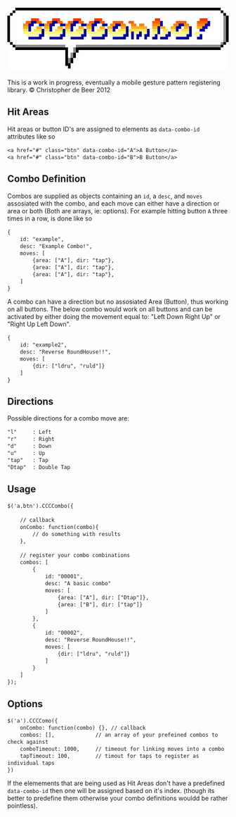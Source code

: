 ![CCCCombo!!](https://github.com/christopherdebeer/CCCCombo.js/raw/master/combo.png)

This is a work in progress, eventually a mobile gesture pattern registering library.
© Christopher de Beer 2012

Hit Areas
---------

Hit areas or button ID's are assigned to elements as `data-combo-id` attributes like so

	<a href="#" class="btn" data-combo-id="A">A Button</a>
	<a href="#" class="btn" data-combo-id="B">B Button</a>

Combo Definition
---------------

Combos are supplied as objects containing an `id`, a `desc`, and `moves` assosiated with the combo, and each move can either have a direction or area or both (Both are arrays, ie: options). For example hitting button `A` three times in a row, is done like so

	{
		id: "example",
		desc: "Example Combo!",
		moves: [
			{area: ["A"], dir: "tap"},
			{area: ["A"], dir: "tap"},
			{area: ["A"], dir: "tap"},
		]
	}

A combo can have a direction but no assosiated Area (Button), thus working on all buttons. The below combo would work on all buttons and can be activated by either doing the movement equal to: "Left Down Right Up" or "Right Up Left Down".

	{
		id: "example2",
		desc: "Reverse RoundHouse!!",
		moves: [
			{dir: ["ldru", "ruld"]}
		]
	}

Directions
---------

Possible directions for a combo move are:

	"l" 	: Left
	"r" 	: Right
	"d" 	: Down
	"u" 	: Up
	"tap" 	: Tap
	"Dtap" 	: Double Tap



Usage
------

	$('a.btn').CCCCombo({

		// callback
		onCombo: function(combo){
			// do something with results
		},

		// register your combo combinations
		combos: [
			{
				id: "00001",
				desc: "A basic combo"
				moves: [
					{area: ["A"], dir: ["Dtap"]},
					{area: ["B"], dir: ["tap"]}
				]
			},
			{
				id: "00002",
				desc: "Reverse RoundHouse!!",
				moves: [
					{dir: ["ldru", "ruld"]}
				]
			}
		]
	});


Options
--------

	$('a').CCCComo({
		onCombo: function(combo) {}, // callback
		combos: [], 			// an array of your prefeined combos to check against
		comboTimeout: 1000,		// timeout for linking moves into a combo
		tapTimeout: 100,		// timout for taps to register as individual taps
	})


If the elemements that are being used as Hit Areas don't have a predefined `data-combo-id` then one will be assigned based on it's index. (though its better to predefine them otherwise your combo definitions wouldd be rather pointless).